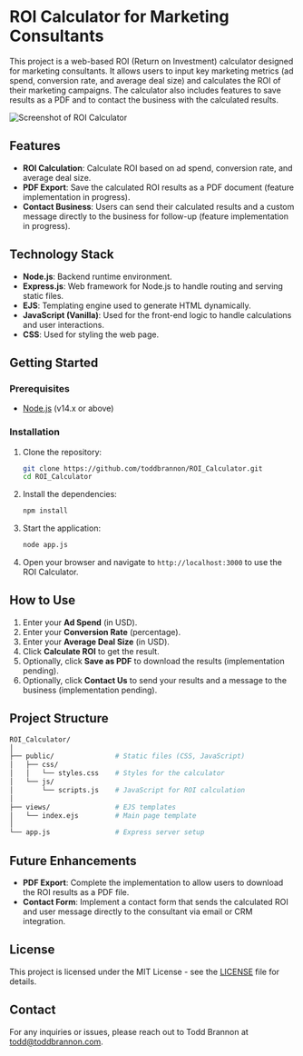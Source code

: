 
# ROI Calculator for Marketing Consultants

This project is a web-based ROI (Return on Investment) calculator designed for marketing consultants. It allows users to input key marketing metrics (ad spend, conversion rate, and average deal size) and calculates the ROI of their marketing campaigns. The calculator also includes features to save results as a PDF and to contact the business with the calculated results.

![Screenshot of ROI Calculator](img/result_screenshot.PNG)

## Features

- **ROI Calculation**: Calculate ROI based on ad spend, conversion rate, and average deal size.
- **PDF Export**: Save the calculated ROI results as a PDF document (feature implementation in progress).
- **Contact Business**: Users can send their calculated results and a custom message directly to the business for follow-up (feature implementation in progress).

## Technology Stack

- **Node.js**: Backend runtime environment.
- **Express.js**: Web framework for Node.js to handle routing and serving static files.
- **EJS**: Templating engine used to generate HTML dynamically.
- **JavaScript (Vanilla)**: Used for the front-end logic to handle calculations and user interactions.
- **CSS**: Used for styling the web page.
  
## Getting Started

### Prerequisites

- [Node.js](https://nodejs.org/) (v14.x or above)

### Installation

1. Clone the repository:

   ```bash
   git clone https://github.com/toddbrannon/ROI_Calculator.git
   cd ROI_Calculator
   ```

2. Install the dependencies:

   ```bash
   npm install
   ```

3. Start the application:

   ```bash
   node app.js
   ```

4. Open your browser and navigate to `http://localhost:3000` to use the ROI Calculator.

## How to Use

1. Enter your **Ad Spend** (in USD).
2. Enter your **Conversion Rate** (percentage).
3. Enter your **Average Deal Size** (in USD).
4. Click **Calculate ROI** to get the result.
5. Optionally, click **Save as PDF** to download the results (implementation pending).
6. Optionally, click **Contact Us** to send your results and a message to the business (implementation pending).

## Project Structure

```bash
ROI_Calculator/
│
├── public/               # Static files (CSS, JavaScript)
│   ├── css/
│   │   └── styles.css    # Styles for the calculator
│   └── js/
│       └── scripts.js    # JavaScript for ROI calculation
│
├── views/                # EJS templates
│   └── index.ejs         # Main page template
│
└── app.js                # Express server setup
```

## Future Enhancements

- **PDF Export**: Complete the implementation to allow users to download the ROI results as a PDF file.
- **Contact Form**: Implement a contact form that sends the calculated ROI and user message directly to the consultant via email or CRM integration.

## License

This project is licensed under the MIT License - see the [LICENSE](LICENSE) file for details.

## Contact

For any inquiries or issues, please reach out to Todd Brannon at todd@toddbrannon.com.
